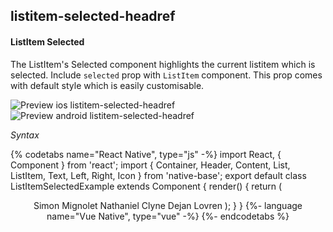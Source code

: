 ## listitem-selected-headref
#### ListItem Selected

The ListItem's Selected component highlights the current listitem which is selected. Include <code>selected</code> prop with <code>ListItem</code> component. This prop comes with default style which is easily customisable.

![Preview ios listitem-selected-headref](https://github.com/GeekyAnts/NativeBase-KitchenSink/raw/v2.6.1/screenshots/ios/list-selected.png)
![Preview android listitem-selected-headref](https://github.com/GeekyAnts/NativeBase-KitchenSink/raw/v2.6.1/screenshots/android/list-selected.png)

*Syntax*

{% codetabs name="React Native", type="js" -%}
import React, { Component } from 'react';
import { Container, Header, Content, List, ListItem, Text, Left, Right, Icon } from 'native-base';
export default class ListItemSelectedExample extends Component {
  render() {
    return (
      <Container>
        <Header />
        <Content>
          <List>
            <ListItem selected>
              <Left>
                <Text>Simon Mignolet</Text>
              </Left>
              <Right>
                <Icon name="arrow-forward" />
              </Right>
            </ListItem>
            <ListItem>
             <Left>
                <Text>Nathaniel Clyne</Text>
              </Left>
              <Right>
                <Icon name="arrow-forward" />
              </Right>
            </ListItem>
            <ListItem>
              <Left>
                <Text>Dejan Lovren</Text>
              </Left>
              <Right>
                <Icon name="arrow-forward" />
              </Right>
            </ListItem>
          </List>
        </Content>
      </Container>
    );
  }
}
{%- language name="Vue Native", type="vue" -%}
<template>
  <nb-container>
    <nb-header />
    <nb-content>
      <nb-list>
        <nb-list-item selected>
          <nb-left>
            <nb-text>Simon Mignolet</nb-text>
          </nb-left>
          <nb-right>
            <nb-icon name="arrow-forward" />
          </nb-right>
        </nb-list-item>
        <nb-list-item>
          <nb-left>
            <nb-text>Nathaniel Clyne</nb-text>
          </nb-left>
          <nb-right>
            <nb-icon name="arrow-forward" />
          </nb-right>
        </nb-list-item>
        <nb-list-item>
          <nb-left>
            <nb-text>Dejan Lovren</nb-text>
          </nb-left>
          <nb-right>
            <nb-icon name="arrow-forward" />
          </nb-right>
        </nb-list-item>
      </nb-list>
    </nb-content>
  </nb-container>
</template>
{%- endcodetabs %}
<br />
